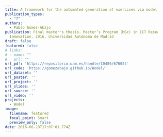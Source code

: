 ```yaml
---
title: A framework for the automated generation of exercises via model mutation
publication_types:
  - "7"
authors:
  - Pablo Gómez-Abajo
publication: Final master's thesis. Master’s Program (MSc) in ICT Research and
  Innovation, 2016. Universidad Autónoma de Madrid
draft: false
featured: false
# links:
# - name: ""
#   url: ""
url_pdf: 'https://repositorio.uam.es/handle/10486/676054'
url_code: 'https://gomezabajo.github.io/Wodel/'
url_dataset: ''
url_poster: ''
url_project: ''
url_slides: ''
url_source: ''
url_video: ''
projects:
  - Wodel
image:
  filename: featured
  focal_point: Smart
  preview_only: false
date: 2016-06-28T17:07:01.774Z
---
```

